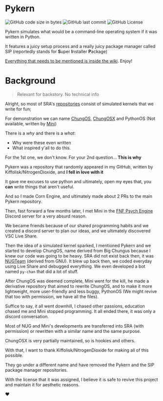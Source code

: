 # Pykern
![GitHub code size in bytes](https://img.shields.io/github/languages/code-size/Special-Rocket-Agents/pykern)
![GitHub last commit](https://img.shields.io/github/last-commit/Special-Rocket-Agents/pykern)
![GitHub License](https://img.shields.io/github/license/Special-Rocket-Agents/pykern)


Pykern simulates what would be a command-line operating system if it was written in Python.

It features a juicy setup process and a really juicy package manager called SIP (reportedly stands for **S**uper **I**nstaller **P**ackage)

[Everything that needs to be mentioned is inside the wiki](https://github.com/Special-Rocket-Agents/pykern/wiki). Enjoy!


# Background
> Relevant for backstory. No technical info

Alright, so most of SRA's [repositories](https://github.com/orgs/Special-Rocket-Agents/repositories) consist of simulated kernels that we write for fun; 

For demonstration we can name [ChungOS](https://github.com/Special-Rocket-Agents/ChungOS), [ChungOSX](https://github.com/Special-Rocket-Agents/ChungOSX) and PythonOS (Not available, written by [Mini](https://github.com/Iemane291))

There is a _why_ and there is a _what_:
- Why were these even written
- What inspired y'all to do this.

For the 1st one, we don't know. For your 2nd question... **This is why**

Pykern was a repository that randomly appeared in my GitHub, written by Kiffolisk/NitrogenDioxide, and **I fell in love with it**

It gave me excuses to use python and ultimately, open my eyes that, you **can** write things that aren't useful.

And so I made Corn Engine, and ultimately made about 2 PRs to the main Pykern repository.

Then, fast forward a few months later, I met Mini in the [FNF Psych Engine](https://github.com/ShadowMario/FNF-PsychEngine) Discord server for a very absurd reason.

We became friends because of our shared programming habits and we created a discord server to plan our ideas, and we ultimately discovered VSC Live Share.

Then the idea of a simulated kernel sparked, I mentioned Pykern and we started to develop ChungOS, name derived from Big Chungus because I knew our code was going to be heavy. SRA did not exist back then, it was [NUGTeam](https://github.com/NUGTeam) (derived from GNU). It blew up back then, we coded everyday using Live Share and debugged everything. We even developed a bot named `py-chan` that did a lot of stuff.

After ChungOS was deemed complete, Mini went for the kill, he made a derivative repository that aimed to rewrite ChungOS, and to make it more lightweight, more user-friendly and less buggy, PythonOS (We might revive that too with permission, we have all the files).

Suffice to say, it all went downhill, I chased other passions, education chased me and Mini stopped programming. It all ended there, it was only a discord conversation.

Most of NUG and Mini's developments are transferred into SRA (with permission) or rewritten with a similar name and the same purpose.

ChungOSX is very partially maintained, so is hookies and others.

With that, I want to thank Kiffolisk/NitrogenDioxide for making all of this possible.

They go under a different name and have removed the Pykern and the SIP package manager repositories.

With the license that it was assigned, I believe it is safe to revive this project and maintain it for aesthetic reasons.

❤️
